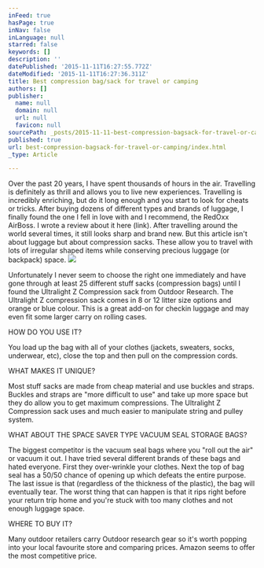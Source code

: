 ```yaml
---
inFeed: true
hasPage: true
inNav: false
inLanguage: null
starred: false
keywords: []
description: ''
datePublished: '2015-11-11T16:27:55.772Z'
dateModified: '2015-11-11T16:27:36.311Z'
title: Best compression bag/sack for travel or camping
authors: []
publisher:
  name: null
  domain: null
  url: null
  favicon: null
sourcePath: _posts/2015-11-11-best-compression-bagsack-for-travel-or-camping.md
published: true
url: best-compression-bagsack-for-travel-or-camping/index.html
_type: Article

---
```

Over the past 20 years, I have spent thousands of hours in the air. Travelling is definitely as thrill and allows you to live new experiences. Travelling is incredibly enriching, but do it long enough and you start to look for cheats or tricks.
After buying dozens of different types and brands of luggage, I finally found the one I fell in love with and I recommend, the RedOxx AirBoss. I wrote a review about it here (link). After travelling around the world several times, it still looks sharp and brand new.
But this article isn't about luggage but about compression sacks. These allow you to travel with lots of irregular shaped items while conserving precious luggage (or backpack) space. ![](https://the-grid-user-content.s3-us-west-2.amazonaws.com/a589842a-4bff-43a9-99e7-c162528356db.png)

Unfortunately I never seem to choose the right one immediately and have gone through at least 25 different stuff sacks (compression bags) until I found the Ultralight Z Compression sack from Outdoor Research. 
The Ultralight Z compression sack comes in 8 or 12 litter size options and orange or blue colour. 
This is a great add-on for checkin luggage and may even fit some larger carry on rolling cases. 

HOW DO YOU USE IT? 

You load up the bag with all of your clothes (jackets, sweaters, socks, underwear, etc), close the top and then pull on the compression cords. 

WHAT MAKES IT UNIQUE? 

Most stuff sacks are made from cheap material and use buckles and straps. Buckles and straps are "more difficult to use" and take up more space but they do allow you to get maximum compressions. 
The Ultralight Z Compression sack uses and much easier to manipulate string and pulley system. 

WHAT ABOUT THE SPACE SAVER TYPE VACUUM SEAL STORAGE BAGS? 

The biggest competitor is the vacuum seal bags where you "roll out the air" or vacuum it out. I have tried several different brands of these bags and hated everyone. First they over-wrinkle your clothes. Next the top of bag seal has a 50/50 chance of opening up which defeats the entire purpose. The last issue is that (regardless of the thickness of the plastic), the bag will eventually tear. The worst thing that can happen is that it rips right before your return trip home and you're stuck with too many clothes and not enough luggage space. 

WHERE TO BUY IT? 

Many outdoor retailers carry Outdoor research gear so it's worth popping into your local favourite store and comparing prices. Amazon seems to offer the most competitive price.